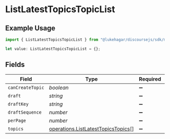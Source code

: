 # ListLatestTopicsTopicList

## Example Usage

```typescript
import { ListLatestTopicsTopicList } from "@lukehagar/discoursejs/sdk/models/operations";

let value: ListLatestTopicsTopicList = {};
```

## Fields

| Field                                                                                           | Type                                                                                            | Required                                                                                        | Description                                                                                     |
| ----------------------------------------------------------------------------------------------- | ----------------------------------------------------------------------------------------------- | ----------------------------------------------------------------------------------------------- | ----------------------------------------------------------------------------------------------- |
| `canCreateTopic`                                                                                | *boolean*                                                                                       | :heavy_minus_sign:                                                                              | N/A                                                                                             |
| `draft`                                                                                         | *string*                                                                                        | :heavy_minus_sign:                                                                              | N/A                                                                                             |
| `draftKey`                                                                                      | *string*                                                                                        | :heavy_minus_sign:                                                                              | N/A                                                                                             |
| `draftSequence`                                                                                 | *number*                                                                                        | :heavy_minus_sign:                                                                              | N/A                                                                                             |
| `perPage`                                                                                       | *number*                                                                                        | :heavy_minus_sign:                                                                              | N/A                                                                                             |
| `topics`                                                                                        | [operations.ListLatestTopicsTopics](../../../sdk/models/operations/listlatesttopicstopics.md)[] | :heavy_minus_sign:                                                                              | N/A                                                                                             |